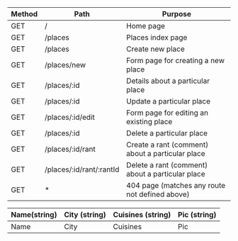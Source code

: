 | Method | Path | Purpose |
|--------|------|---------|
| GET    | /    |Home page|
| GET    | /places  |Places index page|
| GET    | /places  |Create new place|
| GET    | /places/new  |Form page for creating a new place|
| GET    | /places/:id  |Details about a particular place|
| GET    | /places/:id  |Update a particular place|
| GET    | /places/:id/edit  |Form page for editing an existing place|
| GET    | /places/:id  |Delete a particular place|
| GET    | /places/:id/rant  |Create a rant (comment) about a particular place|
| GET    | /places/:id/rant/:rantId  |Delete a rant (comment) about a particular place|
| GET    | *   |404 page (matches any route not defined above)|


| Name(string) | City (string) | Cuisines (string) | Pic (string) |
|--------------|---------------|-------------------|--------------|
| Name | City  | Cuisines | Pic|